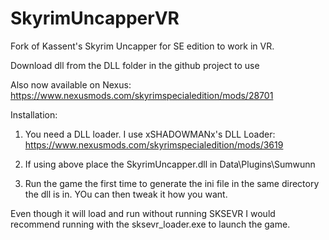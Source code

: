 # SkyrimUncapperVR
Fork of Kassent's Skyrim Uncapper for SE edition to work in VR.

Download dll from the DLL folder in the github project to use

Also now available on Nexus: https://www.nexusmods.com/skyrimspecialedition/mods/28701

Installation:

1) You need a DLL loader. I use xSHADOWMANx's DLL Loader: https://www.nexusmods.com/skyrimspecialedition/mods/3619

2) If using above place the SkyrimUncapper.dll in Data\Plugins\Sumwunn

3) Run the game the first time to generate the ini file in the same directory the dll is in. YOu can then tweak it how you want.

Even though it will load and run without running SKSEVR I would recommend running with the sksevr_loader.exe to launch the game.

